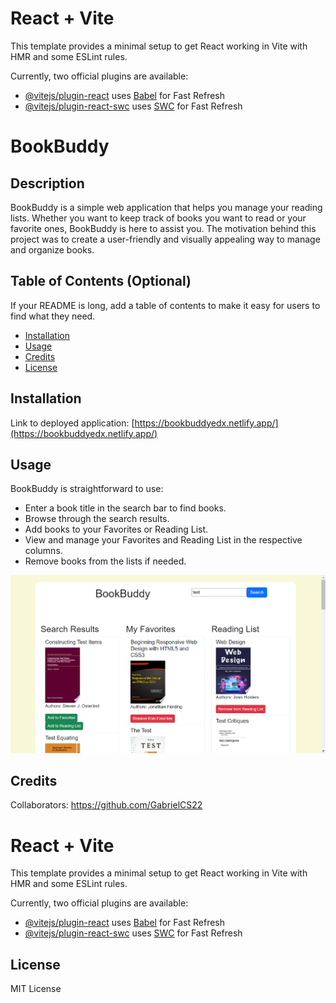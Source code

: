 # React + Vite

This template provides a minimal setup to get React working in Vite with HMR and some ESLint rules.

Currently, two official plugins are available:

- [@vitejs/plugin-react](https://github.com/vitejs/vite-plugin-react/blob/main/packages/plugin-react/README.md) uses [Babel](https://babeljs.io/) for Fast Refresh
- [@vitejs/plugin-react-swc](https://github.com/vitejs/vite-plugin-react-swc) uses [SWC](https://swc.rs/) for Fast Refresh


# BookBuddy

## Description

BookBuddy is a simple web application that helps you manage your reading lists. Whether you want to keep track of books you want to read or your favorite ones, BookBuddy is here to assist you. The motivation behind this project was to create a user-friendly and visually appealing way to manage and organize books.

## Table of Contents (Optional)

If your README is long, add a table of contents to make it easy for users to find what they need.

- [Installation](#installation)
- [Usage](#usage)
- [Credits](#credits)
- [License](#license)

## Installation

Link to deployed application: [https://bookbuddyedx.netlify.app/](https://bookbuddyedx.netlify.app/)

## Usage

BookBuddy is straightforward to use:

- Enter a book title in the search bar to find books.
- Browse through the search results.
- Add books to your Favorites or Reading List.
- View and manage your Favorites and Reading List in the respective columns.
- Remove books from the lists if needed.

![Deployed webpage screenshot](src/screenshot.PNG)

## Credits

Collaborators: https://github.com/GabrielCS22

# React + Vite

This template provides a minimal setup to get React working in Vite with HMR and some ESLint rules.

Currently, two official plugins are available:

- [@vitejs/plugin-react](https://github.com/vitejs/vite-plugin-react/blob/main/packages/plugin-react/README.md) uses [Babel](https://babeljs.io/) for Fast Refresh
- [@vitejs/plugin-react-swc](https://github.com/vitejs/vite-plugin-react-swc) uses [SWC](https://swc.rs/) for Fast Refresh


## License

MIT License
